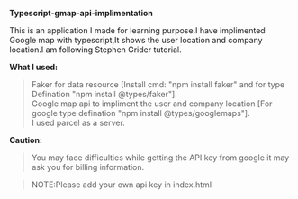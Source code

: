 <b>Typescript-gmap-api-implimentation</b>

<p>This is an application I made for learning purpose.I have implimented Google map with typescript,It shows the user location and company location.I am following Stephen Grider tutorial.</p>

<b>What I used:</b>
>Faker for data resource [Install cmd: "npm install faker" and for type Defination "npm install @types/faker"].</br>
>Google map api to impliment the user and company location [For google type defination "npm install @types/googlemaps"].</br>
>I used parcel as a server.</h4>

<b>Caution:</b>
>You may face difficulties while getting the API key from google it may ask you for billing information.

> NOTE:Please add your own api key in index.html




